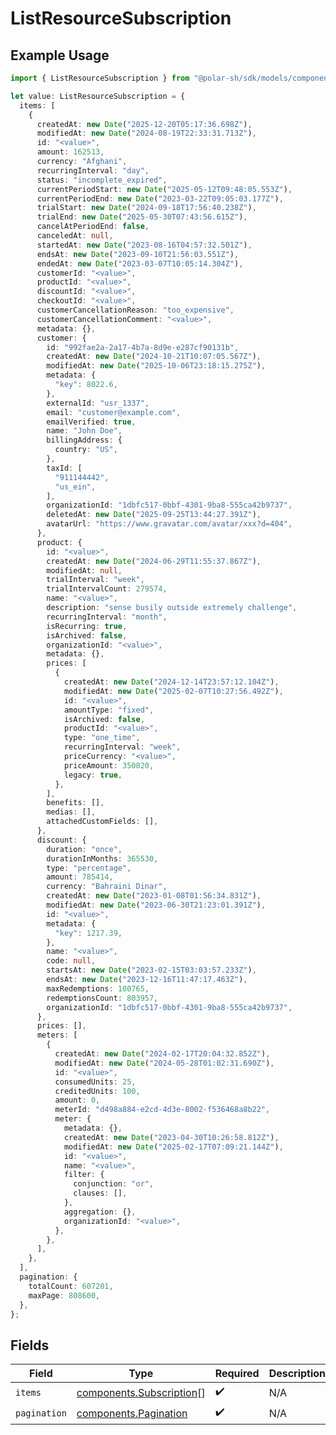 # ListResourceSubscription

## Example Usage

```typescript
import { ListResourceSubscription } from "@polar-sh/sdk/models/components/listresourcesubscription.js";

let value: ListResourceSubscription = {
  items: [
    {
      createdAt: new Date("2025-12-20T05:17:36.698Z"),
      modifiedAt: new Date("2024-08-19T22:33:31.713Z"),
      id: "<value>",
      amount: 162513,
      currency: "Afghani",
      recurringInterval: "day",
      status: "incomplete_expired",
      currentPeriodStart: new Date("2025-05-12T09:48:05.553Z"),
      currentPeriodEnd: new Date("2023-03-22T09:05:03.177Z"),
      trialStart: new Date("2024-09-18T17:56:40.238Z"),
      trialEnd: new Date("2025-05-30T07:43:56.615Z"),
      cancelAtPeriodEnd: false,
      canceledAt: null,
      startedAt: new Date("2023-08-16T04:57:32.501Z"),
      endsAt: new Date("2023-09-10T21:56:03.551Z"),
      endedAt: new Date("2023-03-07T10:05:14.304Z"),
      customerId: "<value>",
      productId: "<value>",
      discountId: "<value>",
      checkoutId: "<value>",
      customerCancellationReason: "too_expensive",
      customerCancellationComment: "<value>",
      metadata: {},
      customer: {
        id: "992fae2a-2a17-4b7a-8d9e-e287cf90131b",
        createdAt: new Date("2024-10-21T10:07:05.567Z"),
        modifiedAt: new Date("2025-10-06T23:18:15.275Z"),
        metadata: {
          "key": 8022.6,
        },
        externalId: "usr_1337",
        email: "customer@example.com",
        emailVerified: true,
        name: "John Doe",
        billingAddress: {
          country: "US",
        },
        taxId: [
          "911144442",
          "us_ein",
        ],
        organizationId: "1dbfc517-0bbf-4301-9ba8-555ca42b9737",
        deletedAt: new Date("2025-09-25T13:44:27.391Z"),
        avatarUrl: "https://www.gravatar.com/avatar/xxx?d=404",
      },
      product: {
        id: "<value>",
        createdAt: new Date("2024-06-29T11:55:37.867Z"),
        modifiedAt: null,
        trialInterval: "week",
        trialIntervalCount: 279574,
        name: "<value>",
        description: "sense busily outside extremely challenge",
        recurringInterval: "month",
        isRecurring: true,
        isArchived: false,
        organizationId: "<value>",
        metadata: {},
        prices: [
          {
            createdAt: new Date("2024-12-14T23:57:12.104Z"),
            modifiedAt: new Date("2025-02-07T10:27:56.492Z"),
            id: "<value>",
            amountType: "fixed",
            isArchived: false,
            productId: "<value>",
            type: "one_time",
            recurringInterval: "week",
            priceCurrency: "<value>",
            priceAmount: 350820,
            legacy: true,
          },
        ],
        benefits: [],
        medias: [],
        attachedCustomFields: [],
      },
      discount: {
        duration: "once",
        durationInMonths: 365530,
        type: "percentage",
        amount: 785414,
        currency: "Bahraini Dinar",
        createdAt: new Date("2023-01-08T01:56:34.831Z"),
        modifiedAt: new Date("2023-06-30T21:23:01.391Z"),
        id: "<value>",
        metadata: {
          "key": 1217.39,
        },
        name: "<value>",
        code: null,
        startsAt: new Date("2023-02-15T03:03:57.233Z"),
        endsAt: new Date("2023-12-16T11:47:17.463Z"),
        maxRedemptions: 100765,
        redemptionsCount: 803957,
        organizationId: "1dbfc517-0bbf-4301-9ba8-555ca42b9737",
      },
      prices: [],
      meters: [
        {
          createdAt: new Date("2024-02-17T20:04:32.852Z"),
          modifiedAt: new Date("2024-05-28T01:02:31.690Z"),
          id: "<value>",
          consumedUnits: 25,
          creditedUnits: 100,
          amount: 0,
          meterId: "d498a884-e2cd-4d3e-8002-f536468a8b22",
          meter: {
            metadata: {},
            createdAt: new Date("2023-04-30T10:26:58.812Z"),
            modifiedAt: new Date("2025-02-17T07:09:21.144Z"),
            id: "<value>",
            name: "<value>",
            filter: {
              conjunction: "or",
              clauses: [],
            },
            aggregation: {},
            organizationId: "<value>",
          },
        },
      ],
    },
  ],
  pagination: {
    totalCount: 607201,
    maxPage: 808600,
  },
};
```

## Fields

| Field                                                                | Type                                                                 | Required                                                             | Description                                                          |
| -------------------------------------------------------------------- | -------------------------------------------------------------------- | -------------------------------------------------------------------- | -------------------------------------------------------------------- |
| `items`                                                              | [components.Subscription](../../models/components/subscription.md)[] | :heavy_check_mark:                                                   | N/A                                                                  |
| `pagination`                                                         | [components.Pagination](../../models/components/pagination.md)       | :heavy_check_mark:                                                   | N/A                                                                  |